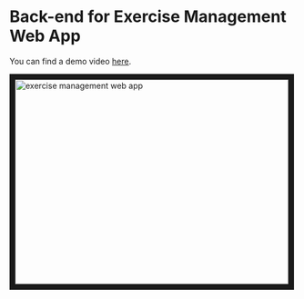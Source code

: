 # Back-end for Exercise Management Web App

You can find a demo video [here](https://youtu.be/K2SPL-MDJsI).

<a href="http://www.youtube.com/watch?feature=player_embedded&v=K2SPL-MDJsI
" target="_blank"><img src="http://img.youtube.com/vi/K2SPL-MDJsI/0.jpg" 
alt="exercise management web app" width="480" height="360" border="10" /></a>
